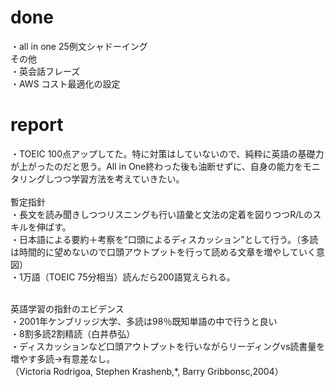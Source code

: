# done
・all in one 25例文シャドーイング</br>
その他</br>
・英会話フレーズ</br>
・AWS コスト最適化の設定</br>

# report
・TOEIC 100点アップしてた。特に対策はしていないので、純粋に英語の基礎力が上がったのだと思う。All in One終わった後も油断せずに、自身の能力をモニタリングしつつ学習方法を考えていきたい。</br>
</br>
暫定指針</br>
・長文を読み聞きしつつリスニングも行い語彙と文法の定着を図りつつR/Lのスキルを伸ばす。</br>
・日本語による要約＋考察を”口頭によるディスカッション”として行う。（多読は時間的に望めないので口頭アウトプットを行って読める文章を増やしていく意図）</br>
・1万語（TOEIC 75分相当）読んだら200語覚えられる。</br>

</br>
英語学習の指針のエビデンス</br>
・2001年ケンブリッジ大学、多読は98％既知単語の中で行うと良い</br>
・8割多読2割精読（白井恭弘）</br>
・ディスカッションなど口頭アウトプットを行いながらリーディングvs読書量を増やす多読→有意差なし。</br>（Victoria Rodrigoa, Stephen Krashenb,*, Barry Gribbonsc,2004）</br>
